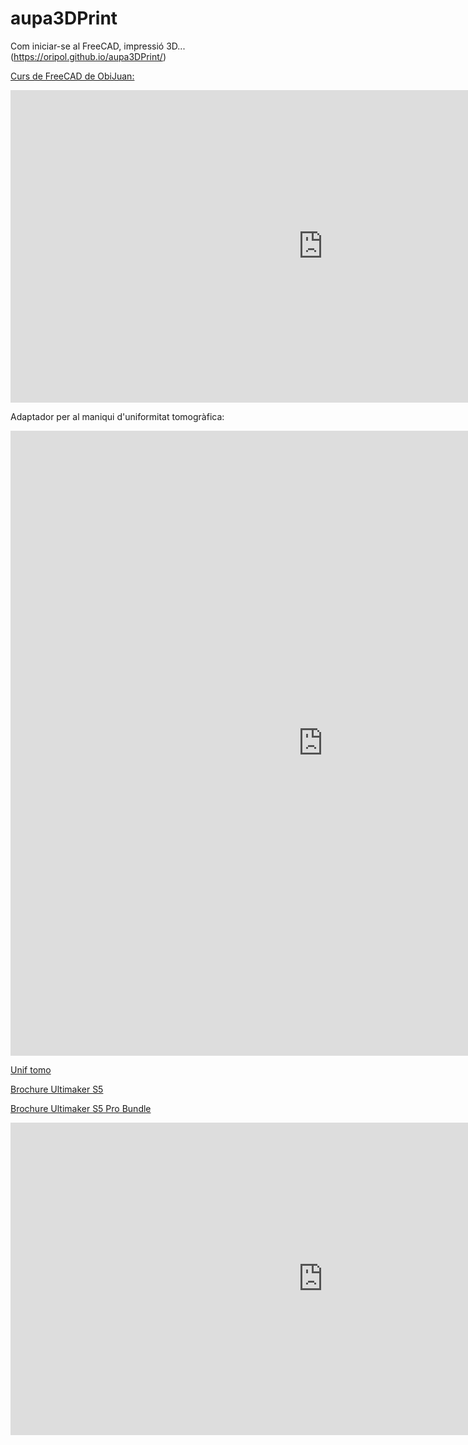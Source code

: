 # aupa3DPrint
Com iniciar-se al FreeCAD, impressió 3D... (https://oripol.github.io/aupa3DPrint/)

[Curs de FreeCAD de ObiJuan:](https://www.youtube.com/playlist?list=PLmnz0JqIMEzWQV-3ce9tVB_LFH9a91YHf)

<iframe width="1000" height="500" src="https://www.youtube.com/embed/videoseries?list=PLmnz0JqIMEzWQV-3ce9tVB_LFH9a91YHf" frameborder="0" allow="accelerometer; autoplay; encrypted-media; gyroscope; picture-in-picture" allowfullscreen></iframe>

Adaptador per al maniqui d'uniformitat tomogràfica:
<iframe width="1000" height="1000" src="https://github.com/oripol/aupa3DPrint/blob/master/uniftomo.stl" frameborder="0" allow="accelerometer; autoplay; encrypted-media; gyroscope; picture-in-picture" allowfullscreen>Adaptador per al maniqui d'uniformitat tomogràfica:</iframe>


[Unif tomo](./uniftomo.stl)

[Brochure Ultimaker S5](./UltimakerS5.pdf)

[Brochure Ultimaker S5 Pro Bundle](./UltimakerS5ProBundle.pdf)

<iframe width="1000" height="500" src="https://www.youtube.com/embed/QeiJPYGxTxc" frameborder="0" allow="accelerometer; autoplay; encrypted-media; gyroscope; picture-in-picture" allowfullscreen></iframe>

